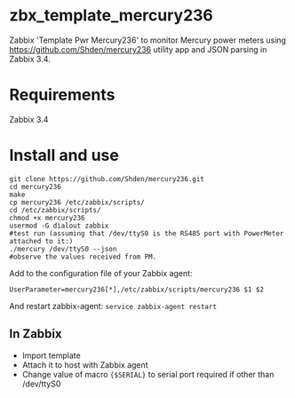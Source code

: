 # zbx_template_mercury236
Zabbix 'Template Pwr Mercury236' to monitor Mercury power meters using https://github.com/Shden/mercury236 utility app and JSON parsing in Zabbix 3.4.
# Requirements
Zabbix 3.4  

# Install and use

```
git clone https://github.com/Shden/mercury236.git
cd mercury236
make
cp mercury236 /etc/zabbix/scripts/
cd /etc/zabbix/scripts/
chmod +x mercury236
usermod -G dialout zabbix
#test run (assuming that /dev/ttyS0 is the RS485 port with PowerMeter attached to it:)
./mercury /dev/ttyS0 --json  
#observe the values received from PM.
```

Add to the configuration file of your Zabbix agent:
```
UserParameter=mercury236[*],/etc/zabbix/scripts/mercury236 $1 $2
```
And restart zabbix-agent:
`service zabbix-agent restart`


## In Zabbix
- Import template  
- Attach it to host with Zabbix agent  
- Change value of macro `{$SERIAL}` to serial port required if other than /dev/ttyS0  
